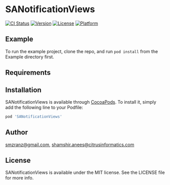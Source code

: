 # SANotificationViews

[![CI Status](http://img.shields.io/travis/smzranz@gmail.com/SANotificationViews.svg?style=flat)](https://travis-ci.org/smzranz@gmail.com/SANotificationViews)
[![Version](https://img.shields.io/cocoapods/v/SANotificationViews.svg?style=flat)](http://cocoapods.org/pods/SANotificationViews)
[![License](https://img.shields.io/cocoapods/l/SANotificationViews.svg?style=flat)](http://cocoapods.org/pods/SANotificationViews)
[![Platform](https://img.shields.io/cocoapods/p/SANotificationViews.svg?style=flat)](http://cocoapods.org/pods/SANotificationViews)

## Example

To run the example project, clone the repo, and run `pod install` from the Example directory first.

## Requirements

## Installation

SANotificationViews is available through [CocoaPods](http://cocoapods.org). To install
it, simply add the following line to your Podfile:

```ruby
pod 'SANotificationViews'
```

## Author

smzranz@gmail.com, shamshir.anees@citrusinformatics.com

## License

SANotificationViews is available under the MIT license. See the LICENSE file for more info.
